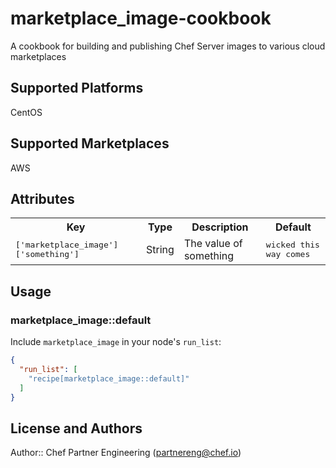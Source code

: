 # marketplace_image-cookbook

A cookbook for building and publishing Chef Server images to various cloud marketplaces

## Supported Platforms

CentOS

## Supported Marketplaces

AWS

## Attributes

<table>
  <tr>
    <th>Key</th>
    <th>Type</th>
    <th>Description</th>
    <th>Default</th>
  </tr>
  <tr>
    <td><tt>['marketplace_image']['something']</tt></td>
    <td>String</td>
    <td>The value of something</td>
    <td><tt>wicked this way comes</tt></td>
  </tr>
</table>

## Usage

### marketplace_image::default

Include `marketplace_image` in your node's `run_list`:

```json
{
  "run_list": [
    "recipe[marketplace_image::default]"
  ]
}
```

## License and Authors

Author:: Chef Partner Engineering (<partnereng@chef.io>)
